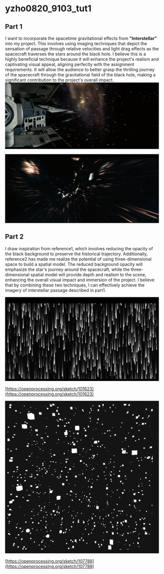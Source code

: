 # yzho0820_9103_tut1

## Part 1
I want to incorporate the spacetime gravitational effects from **"Interstellar"** into my project. This involves using imaging techniques that depict the sensation of passage through relative velocities and light drag effects as the spacecraft traverses the stars around the black hole. I believe this is a highly beneficial technique because it will enhance the project's realism and captivating visual appeal, aligning perfectly with the assignment requirements. It will allow the audience to better grasp the thrilling journey of the spacecraft through the gravitational field of the black hole, making a significant contribution to the project's overall impact.
![Interstellar_img1.jpg](/Interstellar_img1.jpg)

![Interstellar_img2.jpg](/Interstellar_img2.jpg)

## Part 2
I draw inspiration from reference1, which involves reducing the opacity of the black background to preserve the historical trajectory. Additionally, reference2 has made me realize the potential of using three-dimensional space to build a spatial model. The reduced background opacity will emphasize the star's journey around the spacecraft, while the three-dimensional spatial model will provide depth and realism to the scene, enhancing the overall visual impact and immersion of the project. I believe that by combining these two techniques, I can effectively achieve the imagery of interstellar passage described in part1.

![Untitled](Untitled.png)

[https://openprocessing.org/sketch/101623](https://openprocessing.org/sketch/101623)

![Untitled](/Untitled%201.png)

[https://openprocessing.org/sketch/107788](https://openprocessing.org/sketch/107788)
